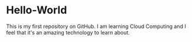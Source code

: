 # Hello-World
This is my first repository on GitHub.
I am learning Cloud Computing and I feel that it's an amazing technology to learn about.
